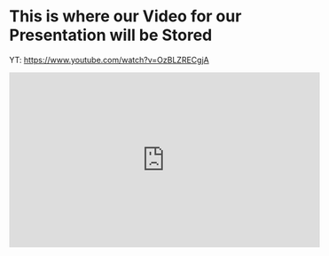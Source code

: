# This is where our Video for our Presentation will be Stored
YT: https://www.youtube.com/watch?v=OzBLZRECgjA
<html><iframe width="560" height="315" src="https://www.youtube.com/embed/OzBLZRECgjA" frameborder="0" allow="accelerometer; autoplay; encrypted-media; gyroscope; picture-in-picture" allowfullscreen></iframe></html>
